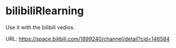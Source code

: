 # bilibiliRlearning
Use it with the bilibili vedios.

URL:  https://space.bilibili.com/1899240/channel/detail?cid=146584
